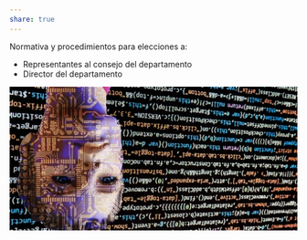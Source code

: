 ```yaml
---  
share: true  
---  
```

  
  
Normativa y procedimientos para elecciones a:  
  
- Representantes al consejo del departamento  
- Director del departamento  
   
![placeholder2.jpg](../assets/img/placeholder2.jpg)